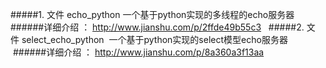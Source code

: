 #####1. 文件 echo_python  一个基于python实现的多线程的echo服务器
  ######详细介绍 ： http://www.jianshu.com/p/2ffde49b55c3
  
#####2. 文件 select_echo_python  一个基于python实现的select模型echo服务器
  ######详细介绍 ： http://www.jianshu.com/p/8a360a3f13aa
  
  
